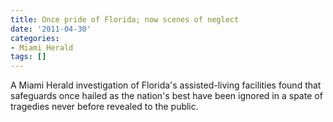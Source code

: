 ```yaml
---
title: Once pride of Florida; now scenes of neglect
date: '2011-04-30'
categories:
- Miami Herald
tags: []
---
```

A Miami Herald investigation of Florida's assisted-living facilities found that safeguards once hailed as the nation's best have been ignored in a spate of tragedies never before revealed to the public.